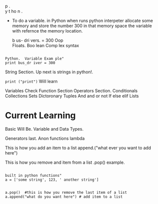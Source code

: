      
  
p
   .  
y 
 t ho n 
  .
- To  do  a   variable.  in Python when runs python interpeter allocate some memory and store the number 300 in that memory space     the variable with refernce the memory location.
    
   b  us- dri vers.    = 300
  Oop   
      Floats.
   Boo lean
Comp  lex syntax    
 
```Python.

Python.  Variable Exam ple"
print bus_dr iver = 300

```

String Section.
Up next is strings in python!.

```print ("print")```
Will learn

Variables Check
Function Section
Operators Section.
Conditionals
Collections
Sets
Dictoronary
Tuples
And and or not 
If else elif
Lists
 # Current Learning
Basic Will Be.
Variable and Data Types.

Generators last.
Anon functions lambda 

This is how you add an item to a list
append.("what ever you want to add here")

This is how you remove and item from a list
.pop()
example.


```Python.

built in python functions"
a = ['some string', 123, ' another string']


a.pop()  #this is how you remove the last item of a list
a.append("what do you want here") # add item to a list

```
